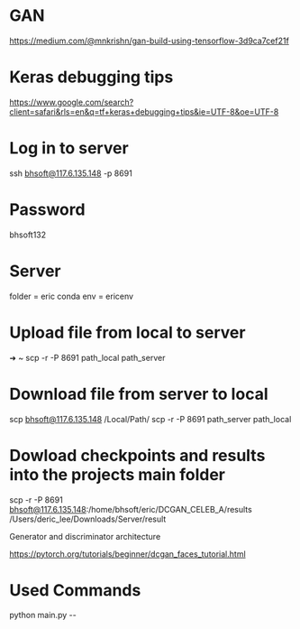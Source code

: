 # GAN
https://medium.com/@mnkrishn/gan-build-using-tensorflow-3d9ca7cef21f

# Keras debugging tips
https://www.google.com/search?client=safari&rls=en&q=tf+keras+debugging+tips&ie=UTF-8&oe=UTF-8

# Log in to server
ssh bhsoft@117.6.135.148 -p 8691

# Password
bhsoft132

# Server
folder = eric
conda env = ericenv


# Upload file from local to server
➜  ~ 
scp -r -P 8691 path_local path_server

# Download file from server to local
scp bhsoft@117.6.135.148  /Local/Path/
scp -r -P 8691 path_server path_local


# Dowload checkpoints and results into the projects main folder
scp -r -P 8691 bhsoft@117.6.135.148:/home/bhsoft/eric/DCGAN_CELEB_A/results /Users/deric_lee/Downloads/Server/result


Generator and discriminator architecture

https://pytorch.org/tutorials/beginner/dcgan_faces_tutorial.html


# Used Commands 
python main.py --